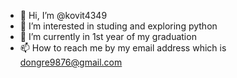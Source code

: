 - 👋 Hi, I’m @kovit4349
- 👀 I’m interested in studing and exploring python
- 🌱 I’m currently in 1st year of my graduation
- 📫 How to reach me by my email address which is dongre9876@gmail.com

<!---
kovit4349/kovit4349 is a ✨ special ✨ repository because its `README.md` (this file) appears on your GitHub profile.
You can click the Preview link to take a look at your changes.
--->
